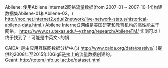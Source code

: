 Abilene:
        使用Abilene Internet2网络流量数据(from 2007-01 ~ 2007-10-14)构建数据集Abilene-01和Abilene-02。( http://noc.net.internet2.edu/i2network/live-network-status/historical-abilene-data.html.)   Abilene Internet2网络是美国研究和教育机构的高性能主干网络。
        https://www.cs.utexas.edu/~yzhang/research/AbileneTM/    实测可以！终于找到了！可能是中英文~的锅
        
CAIDA:
        是由应用互联网数据分析中心(     http://www.caida.org/data/passive/.       )提供的2008年至2015年10GigE链接上的流量数据创建的。        
Geant:
        http://totem.info.ucl.ac.be/dataset.html
        

        
        

